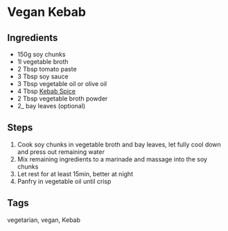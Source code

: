 # Vegan Kebab

## Ingredients

* 150g soy chunks
* 1l vegetable broth
* 2 Tbsp tomato paste
* 3 Tbsp soy sauce 
* 3 Tbsp vegetable oil or olive oil 
* 4 Tbsp [Kebab Spice](KebabSpice.md)
* 2 Tbsp vegetable broth powder 
* 2_ bay leaves (optional)

## Steps

1. Cook soy chunks in vegetable broth and bay leaves, let fully cool down and press out remaining water
2. Mix remaining ingredients to a marinade and massage into the soy chunks 
3. Let rest for at least 15min, better at night
4. Panfry in vegetable oil until crisp

## Tags
vegetarian, vegan, Kebab
